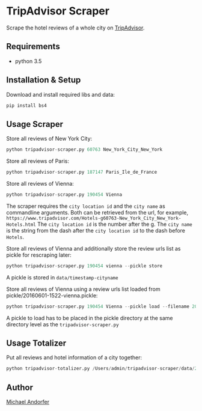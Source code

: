 # TripAdvisor Scraper

Scrape the hotel reviews of a whole city on [TripAdvisor](http://www.tripadvisor.com).

## Requirements

- python 3.5

## Installation & Setup
Download and install required libs and data:
```bash
pip install bs4
```

## Usage Scraper
Store all reviews of New York City:
```python
python tripadvisor-scraper.py 60763 New_York_City_New_York
```

Store all reviews of Paris:
```python
python tripadvisor-scraper.py 187147 Paris_Ile_de_France
```

Store all reviews of Vienna:
```python
python tripadvisor-scraper.py 190454 Vienna
```

The scraper requires the ```city location id``` and the ```city name``` as commandline arguments.
Both can be retrieved from the url, for example, ```https://www.tripadvisor.com/Hotels-g60763-New_York_City_New_York-Hotels.html```
The ```city location id``` is the number after the g. The ```city name``` is the string from the dash after the ```city location id``` to the dash before ```Hotels```.

Store all reviews of Vienna and additionally store the review urls list as pickle for rescraping later:
```python
python tripadvisor-scraper.py 190454 vienna --pickle store
```
A pickle is stored in ```data/timestamp-cityname```


Store all reviews of Vienna using a review urls list loaded from pickle/20160601-1522-vienna.pickle:
```python
python tripadvisor-scraper.py 190454 Vienna --pickle load --filename 20160601-1522-vienna.pickle
```

A pickle to load has to be placed in the pickle directory at the same directory level as the ```tripadvisor-scraper.py```

## Usage Totalizer
Put all reviews and hotel information of a city together:
```python
python tripadvisor-totalizer.py /Users/admin/tripadvisor-scraper/data/20160716-202314-vienna
```

## Author

[Michael Andorfer](mailto:mandorfer.mmt-b2014@fh-salzburg.ac.at)